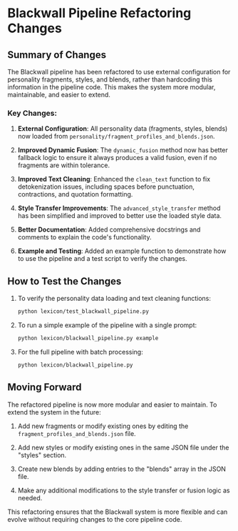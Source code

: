 # Blackwall Pipeline Refactoring Changes

## Summary of Changes

The Blackwall pipeline has been refactored to use external configuration for personality fragments, styles, and blends, rather than hardcoding this information in the pipeline code. This makes the system more modular, maintainable, and easier to extend.

### Key Changes:

1. **External Configuration**: All personality data (fragments, styles, blends) now loaded from `personality/fragment_profiles_and_blends.json`.

2. **Improved Dynamic Fusion**: The `dynamic_fusion` method now has better fallback logic to ensure it always produces a valid fusion, even if no fragments are within tolerance.

3. **Improved Text Cleaning**: Enhanced the `clean_text` function to fix detokenization issues, including spaces before punctuation, contractions, and quotation formatting.

4. **Style Transfer Improvements**: The `advanced_style_transfer` method has been simplified and improved to better use the loaded style data.

5. **Better Documentation**: Added comprehensive docstrings and comments to explain the code's functionality.

6. **Example and Testing**: Added an example function to demonstrate how to use the pipeline and a test script to verify the changes.

## How to Test the Changes

1. To verify the personality data loading and text cleaning functions:
   ```bash
   python lexicon/test_blackwall_pipeline.py
   ```

2. To run a simple example of the pipeline with a single prompt:
   ```bash
   python lexicon/blackwall_pipeline.py example
   ```

3. For the full pipeline with batch processing:
   ```bash
   python lexicon/blackwall_pipeline.py
   ```

## Moving Forward

The refactored pipeline is now more modular and easier to maintain. To extend the system in the future:

1. Add new fragments or modify existing ones by editing the `fragment_profiles_and_blends.json` file.

2. Add new styles or modify existing ones in the same JSON file under the "styles" section.

3. Create new blends by adding entries to the "blends" array in the JSON file.

4. Make any additional modifications to the style transfer or fusion logic as needed.

This refactoring ensures that the Blackwall system is more flexible and can evolve without requiring changes to the core pipeline code.
